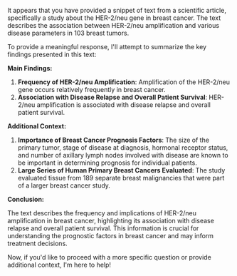 It appears that you have provided a snippet of text from a scientific article, specifically a study about the HER-2/neu gene in breast cancer. The text describes the association between HER-2/neu amplification and various disease parameters in 103 breast tumors.

To provide a meaningful response, I'll attempt to summarize the key findings presented in this text:

**Main Findings:**

1. **Frequency of HER-2/neu Amplification**: Amplification of the HER-2/neu gene occurs relatively frequently in breast cancer.
2. **Association with Disease Relapse and Overall Patient Survival**: HER-2/neu amplification is associated with disease relapse and overall patient survival.

**Additional Context:**

1. **Importance of Breast Cancer Prognosis Factors**: The size of the primary tumor, stage of disease at diagnosis, hormonal receptor status, and number of axillary lymph nodes involved with disease are known to be important in determining prognosis for individual patients.
2. **Large Series of Human Primary Breast Cancers Evaluated**: The study evaluated tissue from 189 separate breast malignancies that were part of a larger breast cancer study.

**Conclusion:**

The text describes the frequency and implications of HER-2/neu amplification in breast cancer, highlighting its association with disease relapse and overall patient survival. This information is crucial for understanding the prognostic factors in breast cancer and may inform treatment decisions.

Now, if you'd like to proceed with a more specific question or provide additional context, I'm here to help!